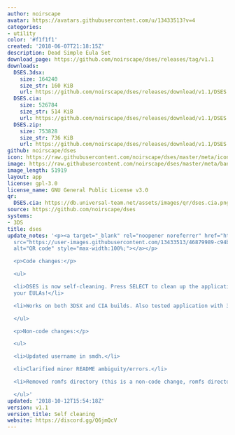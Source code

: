 ```yaml
---
author: noirscape
avatar: https://avatars.githubusercontent.com/u/13433513?v=4
categories:
- utility
color: '#f1f1f1'
created: '2018-06-07T21:18:15Z'
description: Dead Simple Eula Set
download_page: https://github.com/noirscape/dses/releases/tag/v1.1
downloads:
  DSES.3dsx:
    size: 164240
    size_str: 160 KiB
    url: https://github.com/noirscape/dses/releases/download/v1.1/DSES.3dsx
  DSES.cia:
    size: 526784
    size_str: 514 KiB
    url: https://github.com/noirscape/dses/releases/download/v1.1/DSES.cia
  DSES.zip:
    size: 753828
    size_str: 736 KiB
    url: https://github.com/noirscape/dses/releases/download/v1.1/DSES.zip
github: noirscape/dses
icon: https://raw.githubusercontent.com/noirscape/dses/master/meta/icon.png
image: https://raw.githubusercontent.com/noirscape/dses/master/meta/banner.png
image_length: 51919
layout: app
license: gpl-3.0
license_name: GNU General Public License v3.0
qr:
  DSES.cia: https://db.universal-team.net/assets/images/qr/dses.cia.png
source: https://github.com/noirscape/dses
systems:
- 3DS
title: dses
update_notes: '<p><a target="_blank" rel="noopener noreferrer" href="https://user-images.githubusercontent.com/13433513/46879989-c94bfb80-ce47-11e8-8ab5-36f6fb0f061a.gif"><img
  src="https://user-images.githubusercontent.com/13433513/46879989-c94bfb80-ce47-11e8-8ab5-36f6fb0f061a.gif"
  alt="QR code" style="max-width:100%;"></a></p>

  <p>Code changes:</p>

  <ul>

  <li>DSES is now self-cleaning. Press SELECT to clean up the application after setting
  your EULAs!</li>

  <li>Works on both 3DSX and CIA builds. Also tested application with 3dslink.</li>

  </ul>

  <p>Non-code changes:</p>

  <ul>

  <li>Updated username in smdh.</li>

  <li>Clarified minor README ambiguity/errors.</li>

  <li>Removed romfs directory (this is a non-code change, romfs directory was unused.)</li>

  </ul>'
updated: '2018-10-12T15:54:18Z'
version: v1.1
version_title: Self cleaning
website: https://discord.gg/Q6jmQcV
---
```

